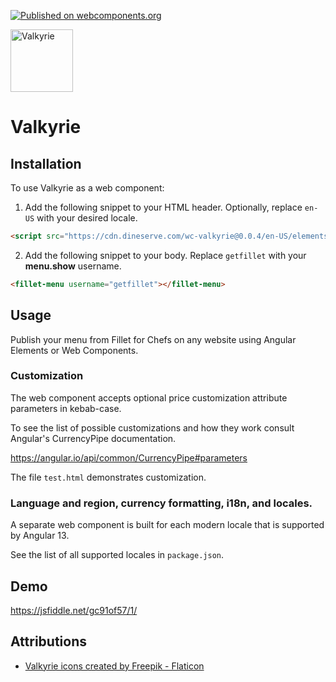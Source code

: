 [![Published on webcomponents.org](https://img.shields.io/badge/webcomponents.org-published-blue.svg)](https://www.webcomponents.org/element/wc-valkyrie)

<img src="https://user-images.githubusercontent.com/205733/175829113-4682426b-9162-48e6-955d-20c32249d015.png" width="100" height="100"  alt="Valkyrie"/>

# Valkyrie

## Installation

To use Valkyrie as a web component:

1. Add the following snippet to your HTML header. Optionally, replace `en-US` with your desired locale.

```html
<script src="https://cdn.dineserve.com/wc-valkyrie@0.0.4/en-US/elements.js"></script>
```

2. Add the following snippet to your body. Replace `getfillet` with your **menu.show** username.

```html
<fillet-menu username="getfillet"></fillet-menu>
```

## Usage

Publish your menu from Fillet for Chefs on any website using Angular Elements or Web Components.

### Customization

The web component accepts optional price customization attribute parameters in kebab-case.

To see the list of possible customizations and how they work consult Angular's CurrencyPipe documentation.

https://angular.io/api/common/CurrencyPipe#parameters

The file `test.html` demonstrates customization.

### Language and region, currency formatting, i18n, and locales.

A separate web component is built for each modern locale that is supported by Angular 13.

See the list of all supported locales in `package.json`.

## Demo

https://jsfiddle.net/gc91of57/1/

## Attributions

* <a href="https://www.flaticon.com/free-icons/valkyrie" title="valkyrie icons">Valkyrie icons created by Freepik - Flaticon</a>
